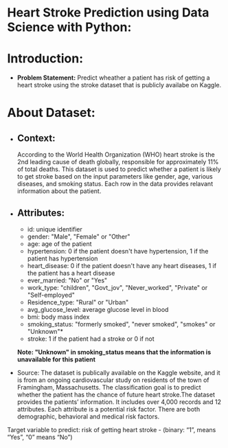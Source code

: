# Heart Stroke Prediction using Data Science with Python:

# Introduction:
  * **Problem Statement:** Predict wheather a patient has risk of getting a heart stroke using the stroke dataset that is publicly availabe on Kaggle.
# About Dataset:
* ## Context:
  According to the World Health Organization (WHO) heart stroke is the 2nd leading cause of death globally, responsible for approximately 11% of total deaths.
This dataset is used to predict whether a patient is likely to get stroke based on the input parameters like gender, age, various diseases, and smoking status. Each row in the data provides relavant information about the patient.
* ## Attributes:
  - id: unique identifier
  - gender: "Male", "Female" or "Other"
  - age: age of the patient
  - hypertension: 0 if the patient doesn't have hypertension, 1 if the patient has hypertension
  - heart_disease: 0 if the patient doesn't have any heart diseases, 1 if the patient has a heart disease
  - ever_married: "No" or "Yes"
  - work_type: "children", "Govt_jov", "Never_worked", "Private" or "Self-employed"
  - Residence_type: "Rural" or "Urban"
  - avg_glucose_level: average glucose level in blood
  - bmi: body mass index
  - smoking_status: "formerly smoked", "never smoked", "smokes" or "Unknown"*
  - stroke: 1 if the patient had a stroke or 0 if not
  
  **Note: "Unknown" in smoking_status means that the information is unavailable for this patient**
 * Source:
The dataset is publically available on the Kaggle website, and it is from an ongoing cardiovascular study on residents of the town of Framingham, Massachusetts. The classification goal is to predict whether the patient has the chance of future heart stroke.The dataset provides the patients’ information. It includes over 4,000 records and 12 attributes. Each attribute is a potential risk factor. There are both demographic, behavioral and medical risk factors.

Target variable to predict:
risk of getting heart stroke - (binary: “1”, means “Yes”, “0” means “No”)
